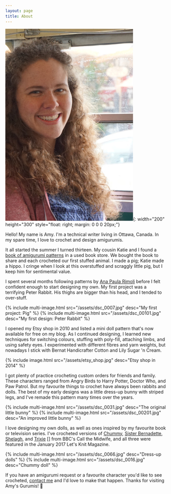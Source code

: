 ```yaml
---
layout: page
title: About
---
```

![Photo of me](/assets/me.jpg){: width="200" height="300" style="float: right; margin: 0 0 0 20px;"}

Hello! My name is Amy. I'm a technical writer living in Ottawa, Canada. In my spare time, I love to crochet and design amigurumis.

It all started the summer I turned thirteen. My cousin Katie and I found a [book of amigurumi patterns][book] in a used book store. We bought the book to share and each crocheted our first stuffed animal. I made a pig; Katie made a hippo. I cringe when I look at this overstuffed and scraggly little pig, but I keep him for sentimental value.

I spent several months following patterns by [Ana Paula Rimoli][ana] before I felt confident enough to start designing my own. My first project was a terrifying Peter Rabbit. His thighs are bigger than his head, and I tended to over-stuff.

<div class="images">
    {% include multi-image.html src="/assets/dsc_0007.jpg" desc="My first project: Pig" %}
    {% include multi-image.html src="/assets/dsc_00101.jpg" desc="My first design: Peter Rabbit" %}
</div>

I opened my Etsy shop in 2010 and listed a mini doll pattern that's now available for free on my blog. As I continued designing, I learned new techniques for switching colours, stuffing with poly-fill, attaching limbs, and using safety eyes. I experimented with different fibres and yarn weights, but nowadays I stick with Bernat Handicrafter Cotton and Lily Sugar 'n Cream.

{% include image.html src="/assets/etsy_shop.jpg" desc="Etsy shop in 2014" %}

I got plenty of practice crocheting custom orders for friends and family. These characters ranged from Angry Birds to Harry Potter, Doctor Who, and Paw Patrol. But my favourite things to crochet have always been rabbits and dolls. The best of my early designs was a little dress-up bunny with striped legs, and I've remade this pattern many times over the years.

<div class="images">
{% include multi-image.html src="/assets/dsc_0031.jpg" desc="The original little bunny" %}
{% include multi-image.html src="/assets/dsc_00201.jpg" desc="An improved little bunny" %}
</div>

I love designing my own dolls, as well as ones inspired by my favourite book or television series. I've crocheted versions of [Chummy][], [Sister Bernadette][], [Shelagh][], and [Trixie] [] from BBC's Call the Midwife, and all three were featured in the January 2017 Let's Knit Magazine.

<div class="images">
{% include multi-image.html src="/assets/dsc_0066.jpg" desc="Dress-up dolls" %}
{% include multi-image.html src="/assets/dsc_0016.jpg" desc="Chummy doll" %}
</div>

If you have an amigurumi request or a favourite character you'd like to see crocheted, [contact me][contact] and I'd love to make that happen. Thanks for visiting Amy's Gurumis! 💛

[book]: https://www.amazon.ca/Tiny-Yarn-Animals-Amigurumi-Friends/dp/1557885303/
[ana]: http://www.ravelry.com/patterns/sources/anapaulaolietsy/patterns
[OVCC]: https://www.facebook.com/OVCC.CraftShow/
[Chummy]: /2013/07/21/call-the-crocheted-chummy
[Sister Bernadette]: /2013/07/31/what-is-crochetable-and-uncrochetable
[Shelagh]: /2013/08/10/amigurumi-shelagh-leaves-the-sanatorium
[Trixie]: /2015/01/28/trixie-on-tv
[contact]: /contact